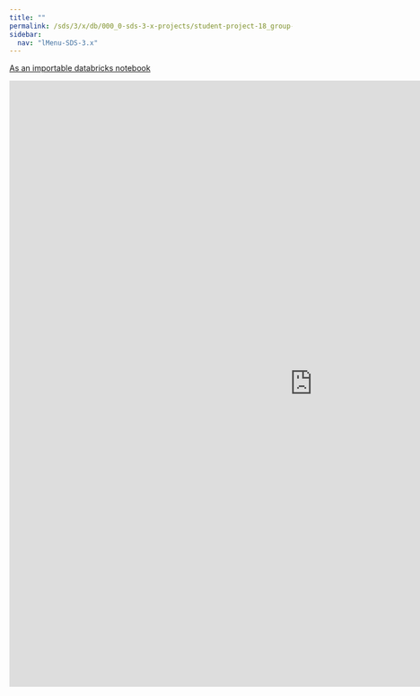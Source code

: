 ```yaml
---
title: ""
permalink: /sds/3/x/db/000_0-sds-3-x-projects/student-project-18_group-ProjectRL/01_The_ALS_method/
sidebar:
  nav: "lMenu-SDS-3.x"
---
```


[As an importable databricks notebook](https://lamastex.github.io/scalable-data-science/sds/3/x/db/000_0-sds-3-x-projects/student-project-18_group-ProjectRL/01_The_ALS_method.html)

<iframe src="https://lamastex.github.io/scalable-data-science/sds/3/x/db/000_0-sds-3-x-projects/student-project-18_group-ProjectRL/01_The_ALS_method.html" width="1080" height="1080" frameborder="0"></iframe>
